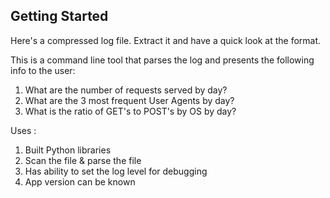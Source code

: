 ## Getting Started

Here's a compressed log file. Extract it and have a quick look at the format.

This is a command line tool that parses the log and presents the following info to the user:

1. What are the number of requests served by day?	
2. What are the 3 most frequent User Agents by day?
3. What is the ratio of GET's to POST's by OS by day?

Uses : 
1. Built Python libraries
2. Scan the file & parse the file
3. Has ability to set the log level for debugging
4. App version can be known